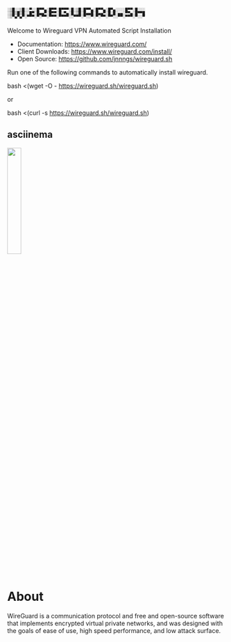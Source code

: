 # <span style='font-family: "Lucida Console";line-height: 8px;font-size: 8px;display: inline-block;'>░▒█░░▒█░░▀░░█▀▀▄░█▀▀░█▀▀▀░█░▒█░█▀▀▄░█▀▀▄░█▀▄░░░░█▀▀░█░░░<br>░▒█▒█▒█░░█▀░█▄▄▀░█▀▀░█░▀▄░█░▒█░█▄▄█░█▄▄▀░█░█░▄▄░▀▀▄░█▀▀█<br>░▒▀▄▀▄▀░▀▀▀░▀░▀▀░▀▀▀░▀▀▀▀░░▀▀▀░▀░░▀░▀░▀▀░▀▀░░▀▀░▀▀▀░▀░░▀<br></span>
Welcome to Wireguard VPN Automated Script Installation

* Documentation: https://www.wireguard.com/
* Client Downloads: https://www.wireguard.com/install/
* Open Source: https://github.com/jnnngs/wireguard.sh


Run one of the following commands to automatically install wireguard.

bash <(wget -O - https://wireguard.sh/wireguard.sh)

or

bash <(curl -s https://wireguard.sh/wireguard.sh)

## asciinema
<a href="https://asciinema.org/a/Omv2cu78lUiFdUqQMWXIetlda" target="_blank"><img width="25%" src="https://asciinema.org/a/Omv2cu78lUiFdUqQMWXIetlda.svg" /></a>


# About
WireGuard is a communication protocol and free and open-source software that implements encrypted virtual private networks, and was designed with the goals of ease of use, high speed performance, and low attack surface.
